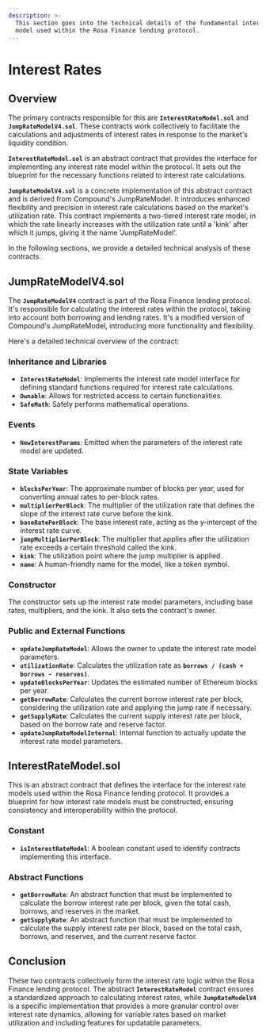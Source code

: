```yaml
---
description: >-
  This section goes into the technical details of the fundamental interest rate
  model used within the Rosa Finance lending protocol.
---
```


# Interest Rates

## Overview

The primary contracts responsible for this are **`InterestRateModel.sol`** and **`JumpRateModelV4.sol`**. These contracts work collectively to facilitate the calculations and adjustments of interest rates in response to the market's liquidity condition.

**`InterestRateModel.sol`** is an abstract contract that provides the interface for implementing any interest rate model within the protocol. It sets out the blueprint for the necessary functions related to interest rate calculations.

**`JumpRateModelV4.sol`** is a concrete implementation of this abstract contract and is derived from Compound's JumpRateModel. It introduces enhanced flexibility and precision in interest rate calculations based on the market's utilization rate. This contract implements a two-tiered interest rate model, in which the rate linearly increases with the utilization rate until a 'kink' after which it jumps, giving it the name 'JumpRateModel'.

In the following sections, we provide a detailed technical analysis of these contracts.

## **JumpRateModelV4.sol**

The **`JumpRateModelV4`** contract is part of the Rosa Finance lending protocol. It's responsible for calculating the interest rates within the protocol, taking into account both borrowing and lending rates. It's a modified version of Compound's JumpRateModel, introducing more functionality and flexibility.

Here's a detailed technical overview of the contract:

### **Inheritance and Libraries**

* **`InterestRateModel`**: Implements the interest rate model interface for defining standard functions required for interest rate calculations.
* **`Ownable`**: Allows for restricted access to certain functionalities.
* **`SafeMath`**: Safely performs mathematical operations.

### **Events**

* **`NewInterestParams`**: Emitted when the parameters of the interest rate model are updated.

### **State Variables**

* **`blocksPerYear`**: The approximate number of blocks per year, used for converting annual rates to per-block rates.
* **`multiplierPerBlock`**: The multiplier of the utilization rate that defines the slope of the interest rate curve before the kink.
* **`baseRatePerBlock`**: The base interest rate, acting as the y-intercept of the interest rate curve.
* **`jumpMultiplierPerBlock`**: The multiplier that applies after the utilization rate exceeds a certain threshold called the kink.
* **`kink`**: The utilization point where the jump multiplier is applied.
* **`name`**: A human-friendly name for the model, like a token symbol.

### **Constructor**

The constructor sets up the interest rate model parameters, including base rates, multipliers, and the kink. It also sets the contract's owner.

### **Public and External Functions**

* **`updateJumpRateModel`**: Allows the owner to update the interest rate model parameters.
* **`utilizationRate`**: Calculates the utilization rate as **`borrows / (cash + borrows - reserves)`**.
* **`updateBlocksPerYear`**: Updates the estimated number of Ethereum blocks per year.
* **`getBorrowRate`**: Calculates the current borrow interest rate per block, considering the utilization rate and applying the jump rate if necessary.
* **`getSupplyRate`**: Calculates the current supply interest rate per block, based on the borrow rate and reserve factor.
* **`updateJumpRateModelInternal`**: Internal function to actually update the interest rate model parameters.

## **InterestRateModel.sol**

This is an abstract contract that defines the interface for the interest rate models used within the Rosa Finance lending protocol. It provides a blueprint for how interest rate models must be constructed, ensuring consistency and interoperability within the protocol.

### **Constant**

* **`isInterestRateModel`**: A boolean constant used to identify contracts implementing this interface.

### **Abstract Functions**

* **`getBorrowRate`**: An abstract function that must be implemented to calculate the borrow interest rate per block, given the total cash, borrows, and reserves in the market.
* **`getSupplyRate`**: An abstract function that must be implemented to calculate the supply interest rate per block, based on the total cash, borrows, and reserves, and the current reserve factor.

## **Conclusion**

These two contracts collectively form the interest rate logic within the Rosa Finance lending protocol. The abstract **`InterestRateModel`** contract ensures a standardized approach to calculating interest rates, while **`JumpRateModelV4`** is a specific implementation that provides a more granular control over interest rate dynamics, allowing for variable rates based on market utilization and including features for updatable parameters.
